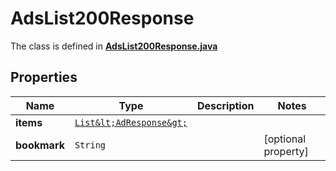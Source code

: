 

# AdsList200Response

The class is defined in **[AdsList200Response.java](../../src/main/java/org/openapitools/model/AdsList200Response.java)**

## Properties

Name | Type | Description | Notes
------------ | ------------- | ------------- | -------------
**items** | [`List&lt;AdResponse&gt;`](AdResponse.md) |  | 
**bookmark** | `String` |  |  [optional property]




